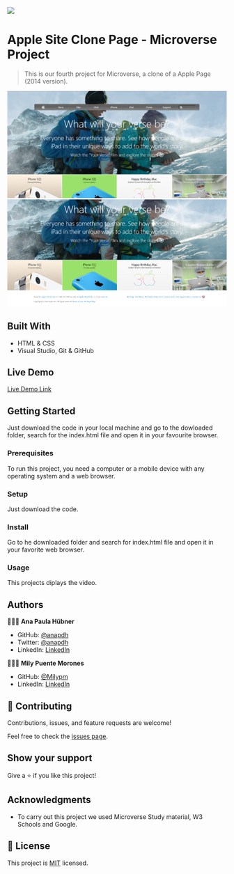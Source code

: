 ![](https://img.shields.io/badge/Microverse-blueviolet)


# Apple Site Clone Page - Microverse Project

> This is our fourth project for Microverse, a clone of a Apple Page (2014 version).


![screenshot](./assets/SCREENSHOT1.png)
![screenshot](./assets/SCREENSHOT2.png)


## Built With

- HTML & CSS
- Visual Studio, Git & GitHub


## Live Demo

[Live Demo Link](https://milypm.github.io/AppleSite-clone/)


## Getting Started

Just download the code in your local machine and go to the dowloaded folder, search for the index.html file and open it in your favourite browser.

### Prerequisites
To run this project, you need a computer or a mobile device with any operating system and a web browser.
### Setup
Just download the code.
### Install
Go to he downloaded folder and search for index.html file and open it in your favorite web browser.
### Usage
This projects diplays the video.


## Authors

👩🏼‍💻 **Ana Paula Hübner**

- GitHub: [@anapdh](https://github.com/anapdh)
- Twitter: [@anapdh](https://twitter.com/anapdh)
- LinkedIn: [LinkedIn](https://www.linkedin.com/in/ana-paula-hübner-7a9484181)

👩🏼‍💻 **Mily Puente Morones**

- GitHub: [@Milypm](https://github.com/Milypm)
- LinkedIn: [LinkedIn](https://www.linkedin.com/in/milypuentem/)


## 🤝 Contributing

Contributions, issues, and feature requests are welcome!

Feel free to check the [issues page](https://github.com/Milypm/AppleSite-clone/issues).


## Show your support

Give a ⭐️ if you like this project!


## Acknowledgments

- To carry out this project we used Microverse Study material, W3 Schools and Google.


## 📝 License

This project is [MIT](license.md/) licensed.